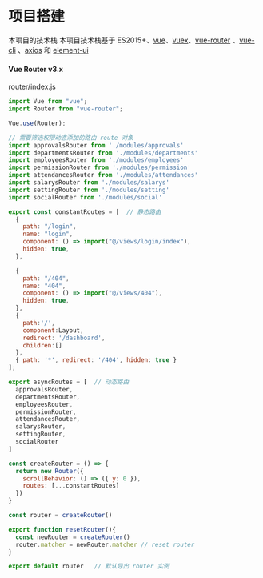 # 项目搭建

本项目的技术栈 本项目技术栈基于 ES2015+、[vue](https://cn.vuejs.org/index.html)、[vuex](https://vuex.vuejs.org/zh-cn/)、[vue-router](https://router.vuejs.org/zh-cn/) 、[vue-cli](https://github.com/vuejs/vue-cli) 、[axios](https://github.com/axios/axios) 和 [element-ui](https://github.com/ElemeFE/element)

#### Vue Router v3.x

router/index.js
```js
import Vue from "vue";
import Router from "vue-router";

Vue.use(Router);

// 需要筛选权限动态添加的路由 route 对象
import approvalsRouter from './modules/approvals'
import departmentsRouter from './modules/departments'
import employeesRouter from './modules/employees'
import permissionRouter from './modules/permission'
import attendancesRouter from './modules/attendances'
import salarysRouter from './modules/salarys'
import settingRouter from './modules/setting'
import socialRouter from './modules/social'

export const constantRoutes = [  // 静态路由
  {
    path: "/login",
    name: "login",
    component: () => import("@/views/login/index"),
    hidden: true,
  },

  {
    path: "/404",
    name: "404",
    component: () => import("@/views/404"),
    hidden: true,
  },
  {
    path:'/',
    component:Layout,
    redirect: '/dashboard',
    children:[]
  },
  { path: '*', redirect: '/404', hidden: true }
];

export asyncRoutes = [  // 动态路由
  approvalsRouter,
  departmentsRouter,
  employeesRouter,
  permissionRouter,
  attendancesRouter,
  salarysRouter,
  settingRouter,
  socialRouter
]

const createRouter = () => {
  return new Router({
    scrollBehavior: () => ({ y: 0 }),
    routes: [...constantRoutes] 
  })
}

const router = createRouter()

export function resetRouter(){ 
  const newRouter = createRouter()
  router.matcher = newRouter.matcher // reset router
}

export default router   // 默认导出 router 实例
```
